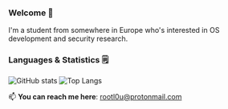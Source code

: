 ### Welcome 👋

I'm a student from somewhere in Europe who's interested in OS development and security research.

### Languages & Statistics 🗒️

![GitHub stats](https://github-readme-stats.vercel.app/api?username=rootlou&show_icons=true&theme=tokyonight)
![Top Langs](https://github-readme-stats.vercel.app/api/top-langs/?username=rootlou&theme=tokyonight)

📫 **You can reach me here**: rootl0u@protonmail.com
